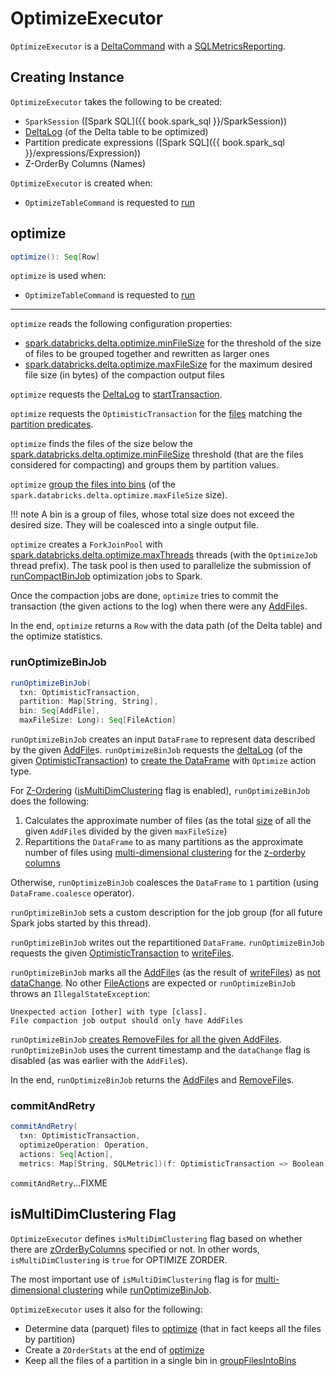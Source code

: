# OptimizeExecutor

`OptimizeExecutor` is a [DeltaCommand](../DeltaCommand.md) with a [SQLMetricsReporting](../../SQLMetricsReporting.md).

## Creating Instance

`OptimizeExecutor` takes the following to be created:

* <span id="sparkSession"> `SparkSession` ([Spark SQL]({{ book.spark_sql }}/SparkSession))
* <span id="deltaLog"> [DeltaLog](../../DeltaLog.md) (of the Delta table to be optimized)
* <span id="partitionPredicate"> Partition predicate expressions ([Spark SQL]({{ book.spark_sql }}/expressions/Expression))
* <span id="zOrderByColumns"> Z-OrderBy Columns (Names)

`OptimizeExecutor` is created when:

* `OptimizeTableCommand` is requested to [run](OptimizeTableCommand.md#run)

## <span id="optimize"> optimize

```scala
optimize(): Seq[Row]
```

`optimize` is used when:

* `OptimizeTableCommand` is requested to [run](OptimizeTableCommand.md#run)

---

`optimize` reads the following configuration properties:

* [spark.databricks.delta.optimize.minFileSize](../../DeltaSQLConf.md#spark.databricks.delta.optimize.minFileSize) for the threshold of the size of files to be grouped together and rewritten as larger ones
* [spark.databricks.delta.optimize.maxFileSize](../../DeltaSQLConf.md#spark.databricks.delta.optimize.maxFileSize) for the maximum desired file size (in bytes) of the compaction output files

`optimize` requests the [DeltaLog](#deltaLog) to [startTransaction](../../DeltaLog.md#startTransaction).

`optimize` requests the `OptimisticTransaction` for the [files](../../OptimisticTransactionImpl.md#filterFiles) matching the [partition predicates](#partitionPredicate).

`optimize` finds the files of the size below the [spark.databricks.delta.optimize.minFileSize](../../DeltaSQLConf.md#spark.databricks.delta.optimize.minFileSize) threshold (that are the files considered for compacting) and groups them by partition values.

`optimize` [group the files into bins](#groupFilesIntoBins) (of the `spark.databricks.delta.optimize.maxFileSize` size).

!!! note
    A bin is a group of files, whose total size does not exceed the desired size. They will be coalesced into a single output file.

`optimize` creates a `ForkJoinPool` with [spark.databricks.delta.optimize.maxThreads](../../DeltaSQLConf.md#spark.databricks.delta.optimize.maxThreads) threads (with the `OptimizeJob` thread prefix). The task pool is then used to parallelize the submission of [runCompactBinJob](#runCompactBinJob) optimization jobs to Spark.

Once the compaction jobs are done, `optimize` tries to commit the transaction (the given actions to the log) when there were any [AddFile](../../AddFile.md)s.

In the end, `optimize` returns a `Row` with the data path (of the Delta table) and the optimize statistics.

### <span id="runOptimizeBinJob"> runOptimizeBinJob

```scala
runOptimizeBinJob(
  txn: OptimisticTransaction,
  partition: Map[String, String],
  bin: Seq[AddFile],
  maxFileSize: Long): Seq[FileAction]
```

`runOptimizeBinJob` creates an input `DataFrame` to represent data described by the given [AddFile](../../AddFile.md)s. `runOptimizeBinJob` requests the [deltaLog](../../OptimisticTransaction.md#deltaLog) (of the given [OptimisticTransaction](../../OptimisticTransaction.md)) to [create the DataFrame](../../DeltaLog.md#createDataFrame) with `Optimize` action type.

For [Z-Ordering](index.md#z-ordering) ([isMultiDimClustering](#isMultiDimClustering) flag is enabled), `runOptimizeBinJob` does the following:

1. Calculates the approximate number of files (as the total [size](../../AddFile.md#size) of all the given `AddFile`s divided by the given `maxFileSize`)
1. Repartitions the `DataFrame` to as many partitions as the approximate number of files using [multi-dimensional clustering](MultiDimClustering.md#cluster) for the [z-orderby columns](#zOrderByColumns)

Otherwise, `runOptimizeBinJob` coalesces the `DataFrame` to `1` partition (using `DataFrame.coalesce` operator).

`runOptimizeBinJob` sets a custom description for the job group (for all future Spark jobs started by this thread).

`runOptimizeBinJob` writes out the repartitioned `DataFrame`. `runOptimizeBinJob` requests the given [OptimisticTransaction](../../OptimisticTransaction.md) to [writeFiles](../../TransactionalWrite.md#writeFiles).

`runOptimizeBinJob` marks all the [AddFile](../../AddFile.md)s (as the result of [writeFiles](../../TransactionalWrite.md#writeFiles)) as [not dataChange](../../AddFile.md#dataChange). No other [FileAction](../../FileAction.md)s are expected or `runOptimizeBinJob` throws an `IllegalStateException`:

```text
Unexpected action [other] with type [class].
File compaction job output should only have AddFiles
```

`runOptimizeBinJob` [creates RemoveFiles for all the given AddFiles](../../AddFile.md#removeWithTimestamp). `runOptimizeBinJob` uses the current timestamp and the `dataChange` flag is disabled (as was earlier with the `AddFile`s).

In the end, `runOptimizeBinJob` returns the [AddFile](../../AddFile.md)s and [RemoveFile](../../RemoveFile.md)s.

### <span id="commitAndRetry"> commitAndRetry

```scala
commitAndRetry(
  txn: OptimisticTransaction,
  optimizeOperation: Operation,
  actions: Seq[Action],
  metrics: Map[String, SQLMetric])(f: OptimisticTransaction => Boolean): Unit
```

`commitAndRetry`...FIXME

## <span id="isMultiDimClustering"> isMultiDimClustering Flag

`OptimizeExecutor` defines `isMultiDimClustering` flag based on whether there are [zOrderByColumns](#zOrderByColumns) specified or not. In other words, `isMultiDimClustering` is `true` for OPTIMIZE ZORDER.

The most important use of `isMultiDimClustering` flag is for [multi-dimensional clustering](MultiDimClustering.md#cluster) while [runOptimizeBinJob](#runOptimizeBinJob).

`OptimizeExecutor` uses it also for the following:

* Determine data (parquet) files to [optimize](#optimize) (that in fact keeps all the files by partition)
* Create a `ZOrderStats` at the end of [optimize](#optimize)
* Keep all the files of a partition in a single bin in [groupFilesIntoBins](#groupFilesIntoBins)
